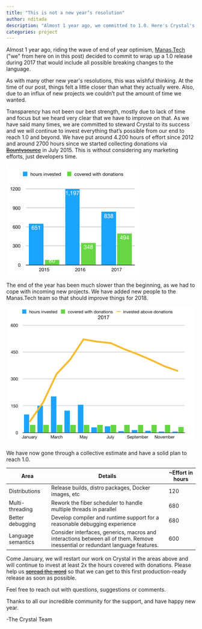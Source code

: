 ```yaml
---
title: "This is not a new year’s resolution"
author: nditada
description: "Almost 1 year ago, we committed to 1.0. Here's Crystal's current status & future."
categories: project
---
```

Almost 1 year ago, riding the wave of end of year optimism, [Manas.Tech](https://manas.tech/) ("we" from here on in this post) decided to commit to wrap up a 1.0 release during 2017 that would include all possible breaking changes to the language.

As with many other new year's resolutions, this was wishful thinking. At the time of our post, things felt a little closer than what they actually were. Also, due to an influx of new projects we couldn’t put the amount of time we wanted.

Transparency has not been our best strength, mostly due to lack of time and focus but we heard very clear that we have to improve on that. As we have said many times, we are committed to steward Crystal to its success and we will continue to invest everything that’s possible from our end to reach 1.0 and beyond. We have put around 4.200 hours of effort since 2012 and around 2700 hours since we started collecting donations via ~~[Bountysource](https://salt.bountysource.com/teams/crystal-lang)~~ in July 2015. This is without considering any marketing efforts, just developers time.

<img src="/assets/blog/crystal-hours.png" class="center" />

The end of the year has been much slower than the beginning, as we had to cope with incoming new projects. We have added new people to the Manas.Tech team so that should improve things for 2018.

<img src="/assets/blog/crystal-invest.png" class="center" />

We have now gone through a collective estimate and have a solid plan to reach 1.0.

| Area               | Details | ~Effort in hours |
|--------------------|---------|------------------|
| Distributions      | Release builds, distro packages, Docker images, etc | 120 |
| Multi-threading    | Rework the fiber scheduler to handle multiple threads in parallel | 680 |
| Better debugging   | Develop compiler and runtime support for a reasonable debugging experience | 680 |
| Language semantics | Consider interfaces, generics, macros and interactions between all of them. Remove inessential or redundant language features. | 600 |

Come January, we will restart our work on Crystal in the areas above and will continue to invest at least 2x the hours covered with donations. Please help us ~~[spread the word](https://salt.bountysource.com/teams/crystal-lang)~~ so that we can get to this first production-ready release as soon as possible.

Feel free to reach out with questions, suggestions or comments.

Thanks to all our incredible community for the support, and have happy new year.

-The Crystal Team
